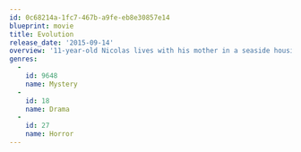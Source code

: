 ```yaml
---
id: 0c68214a-1fc7-467b-a9fe-eb8e30857e14
blueprint: movie
title: Evolution
release_date: '2015-09-14'
overview: '11-year-old Nicolas lives with his mother in a seaside housing estate. The only place that ever sees any activity is the hospital. It is there that all the boys from the village are forced to undergo strange medical trials that attempt to disrupt the phases of evolution.'
genres:
  -
    id: 9648
    name: Mystery
  -
    id: 18
    name: Drama
  -
    id: 27
    name: Horror
---
```

